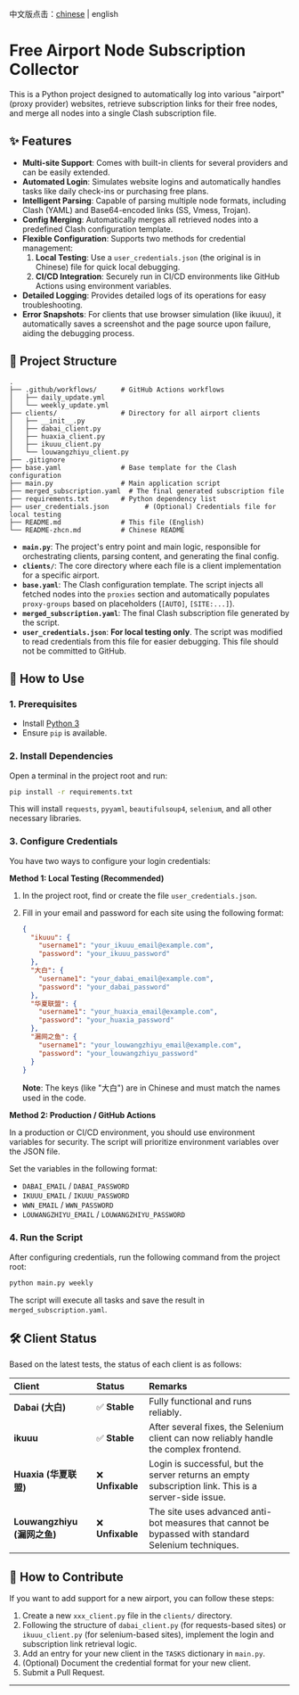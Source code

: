中文版点击：[chinese](README-zhcn.md) | english
# Free Airport Node Subscription Collector

This is a Python project designed to automatically log into various "airport" (proxy provider) websites, retrieve subscription links for their free nodes, and merge all nodes into a single Clash subscription file.

## ✨ Features

- **Multi-site Support**: Comes with built-in clients for several providers and can be easily extended.
- **Automated Login**: Simulates website logins and automatically handles tasks like daily check-ins or purchasing free plans.
- **Intelligent Parsing**: Capable of parsing multiple node formats, including Clash (YAML) and Base64-encoded links (SS, Vmess, Trojan).
- **Config Merging**: Automatically merges all retrieved nodes into a predefined Clash configuration template.
- **Flexible Configuration**: Supports two methods for credential management:
    1.  **Local Testing**: Use a `user_credentials.json` (the original is in Chinese) file for quick local debugging.
    2.  **CI/CD Integration**: Securely run in CI/CD environments like GitHub Actions using environment variables.
- **Detailed Logging**: Provides detailed logs of its operations for easy troubleshooting.
- **Error Snapshots**: For clients that use browser simulation (like ikuuu), it automatically saves a screenshot and the page source upon failure, aiding the debugging process.

## 📂 Project Structure

```
.
├── .github/workflows/      # GitHub Actions workflows
│   ├── daily_update.yml
│   └── weekly_update.yml
├── clients/                # Directory for all airport clients
│   ├── __init__.py
│   ├── dabai_client.py
│   ├── huaxia_client.py
│   ├── ikuuu_client.py
│   └── louwangzhiyu_client.py
├── .gitignore
├── base.yaml               # Base template for the Clash configuration
├── main.py                 # Main application script
├── merged_subscription.yaml  # The final generated subscription file
├── requirements.txt        # Python dependency list
├── user_credentials.json         # (Optional) Credentials file for local testing
├── README.md               # This file (English)
└── README-zhcn.md          # Chinese README
```

- **`main.py`**: The project's entry point and main logic, responsible for orchestrating clients, parsing content, and generating the final config.
- **`clients/`**: The core directory where each file is a client implementation for a specific airport.
- **`base.yaml`**: The Clash configuration template. The script injects all fetched nodes into the `proxies` section and automatically populates `proxy-groups` based on placeholders (`[AUTO]`, `[SITE:...]`).
- **`merged_subscription.yaml`**: The final Clash subscription file generated by the script.
- **`user_credentials.json`**: **For local testing only**. The script was modified to read credentials from this file for easier debugging. This file should not be committed to GitHub.

## 🚀 How to Use

### 1. Prerequisites

- Install [Python 3](https://www.python.org/)
- Ensure `pip` is available.

### 2. Install Dependencies

Open a terminal in the project root and run:
```bash
pip install -r requirements.txt
```
This will install `requests`, `pyyaml`, `beautifulsoup4`, `selenium`, and all other necessary libraries.

### 3. Configure Credentials

You have two ways to configure your login credentials:

**Method 1: Local Testing (Recommended)**

1.  In the project root, find or create the file `user_credentials.json`.
2.  Fill in your email and password for each site using the following format:

    ```json
    {
      "ikuuu": {
        "username1": "your_ikuuu_email@example.com",
        "password": "your_ikuuu_password"
      },
      "大白": {
        "username1": "your_dabai_email@example.com",
        "password": "your_dabai_password"
      },
      "华夏联盟": {
        "username1": "your_huaxia_email@example.com",
        "password": "your_huaxia_password"
      },
      "漏网之鱼": {
        "username1": "your_louwangzhiyu_email@example.com",
        "password": "your_louwangzhiyu_password"
      }
    }
    ```
    **Note**: The keys (like "大白") are in Chinese and must match the names used in the code.

**Method 2: Production / GitHub Actions**

In a production or CI/CD environment, you should use environment variables for security. The script will prioritize environment variables over the JSON file.

Set the variables in the following format:
- `DABAI_EMAIL` / `DABAI_PASSWORD`
- `IKUUU_EMAIL` / `IKUUU_PASSWORD`
- `WWN_EMAIL` / `WWN_PASSWORD`
- `LOUWANGZHIYU_EMAIL` / `LOUWANGZHIYU_PASSWORD`

### 4. Run the Script

After configuring credentials, run the following command from the project root:
```bash
python main.py weekly
```
The script will execute all tasks and save the result in `merged_subscription.yaml`.

## 🛠️ Client Status

Based on the latest tests, the status of each client is as follows:

| Client | Status | Remarks |
| :--- | :--- | :--- |
| **Dabai (大白)** | ✅ **Stable** | Fully functional and runs reliably. |
| **ikuuu** | ✅ **Stable** | After several fixes, the Selenium client can now reliably handle the complex frontend. |
| **Huaxia (华夏联盟)** | ❌ **Unfixable** | Login is successful, but the server returns an empty subscription link. This is a server-side issue. |
| **Louwangzhiyu (漏网之鱼)** | ❌ **Unfixable** | The site uses advanced anti-bot measures that cannot be bypassed with standard Selenium techniques. |

## 🤝 How to Contribute

If you want to add support for a new airport, you can follow these steps:

1.  Create a new `xxx_client.py` file in the `clients/` directory.
2.  Following the structure of `dabai_client.py` (for requests-based sites) or `ikuuu_client.py` (for selenium-based sites), implement the login and subscription link retrieval logic.
3.  Add an entry for your new client in the `TASKS` dictionary in `main.py`.
4.  (Optional) Document the credential format for your new client.
5.  Submit a Pull Request.

---